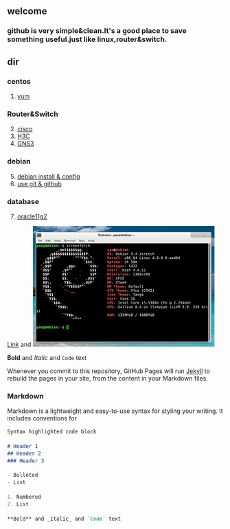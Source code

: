 ## welcome
### github is very simple&clean.It's a good place to save something useful.just like linux,router&switch.

## dir
### centos 
1. [yum](centosyum.html)
### Router&Switch
2. [cisco](cisco1.html)
3. [H3C](h3c1.html)
4. [GNS3](gns.html)
### debian 
5. [debian install & config](debian1.html)
6. [use git & github](gituse.html)
### database 
7. [oracle11g2](oracle11g2.html)

[Link](url) and 
![Image](./images/debian.png)

**Bold** and _Italic_ and `Code` text

Whenever you commit to this repository, GitHub Pages will run [Jekyll](https://jekyllrb.com/) to rebuild the pages in your site, from the content in your Markdown files.



### Markdown

Markdown is a lightweight and easy-to-use syntax for styling your writing. It includes conventions for

```markdown
Syntax highlighted code block

# Header 1
## Header 2
### Header 3

- Bulleted
- List

1. Numbered
2. List

**Bold** and _Italic_ and `Code` text
```
